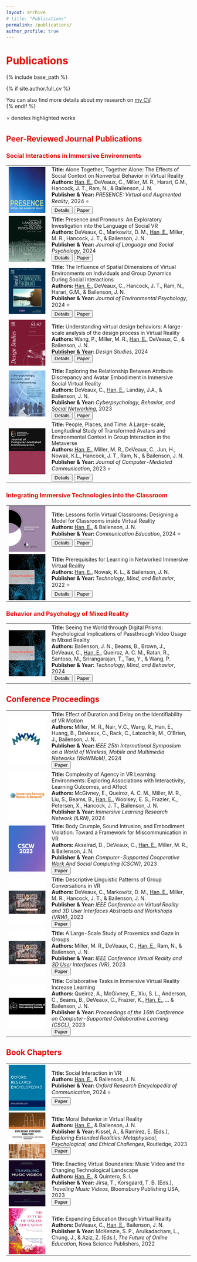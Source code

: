 ```yaml
---
layout: archive
# title: "Publications"
permalink: /publications/
author_profile: true
---
```


<h1 style="color: #E10600">Publications</h1>

{% include base_path %}

{% if site.author.full_cv %}
  <div class="wordwrap">You can also find more details about my research on <a href="{{site.author.full_cv}}">my CV</a>.</div>
{% endif %}


⭐️ denotes highlighted works

<h2 style="color: #E10600">Peer-Reviewed Journal Publications</h2>
<h3 style="color: #E10600">Social Interactions in Immersive Environments</h3>

<!-- Pixel size of images:-200 x 250 pixels --> 
<table style="width: 100%; border-collapse: collapse;">
  <!-- First Row -->
  <tr>
    <td style="padding-right: 10px;">
      <img src="/images/journalCover_presence.png" alt="Journal Cover" style="max-width: 100px; height: auto; display: block;">
    </td>
    <td>
      <b>Title:</b> Alone Together, Together Alone: The Effects of Social Context on Nonverbal Behavior in Virtual Reality<br>
      <b>Authors:</b> <u>Han, E.</u>, DeVeaux, C., Miller, M. R., Harari, G.M., Hancock, J. T., Ram, N., & Bailenson, J. N.<br>
      <b>Publisher & Year:</b> <i>PRESENCE: Virtual and Augmented Reality</i>, 2024 ⭐️<br>
      <button type="button" class="btn btn-primary btn-sm" onclick="window.open('/publications/009-presence-2024', '_blank')">Details</button>
      <button type="button" class="btn btn-primary btn-sm" onclick="window.open('/publications/pdfs/han-presence-2024.pdf', '_blank')">Paper</button>
    </td>
  </tr>
  
  <!-- Second Row -->
  <tr>
    <td style="padding-right: 10px;">
      <img src="/images/journalCover_jlsp.png" alt="Journal Cover" style="max-width: 100px; height: auto; display: block;">
    </td>
    <td>
      <b>Title:</b> Presence and Pronouns: An Exploratory Investigation into the Language of Social VR<br>
      <b>Authors:</b> DeVeaux, C., Markowitz, D. M., <u>Han, E.</u>, Miller, M. R., Hancock, J. T., & Bailenson, J. N.<br>
      <b>Publisher & Year:</b> <i>Journal of Language and Social Psychology</i>, 2024<br>
      <button type="button" class="btn btn-primary btn-sm" onclick="window.open('/publications/008-jlsp-2024', '_blank')">Details</button>
      <button type="button" class="btn btn-primary btn-sm" onclick="window.open('/publications/pdfs/deveaux-jlsp-2024.pdf', '_blank')">Paper</button>
    </td>
  </tr>
  
  <!-- Third Row -->
  <tr>
    <td style="padding-right: 10px;">
      <img src="/images/journalCover_jep.png" alt="Journal Cover" style="max-width: 100px; height: auto; display: block;">
    </td>
    <td>
      <b>Title:</b> The Influence of Spatial Dimensions of Virtual Environments on Individuals and Group Dynamics During Social Interactions<br>
      <b>Authors:</b> <u>Han, E.</u>, DeVeaux, C., Hancock, J. T., Ram, N., Harari, G.M., & Bailenson, J. N.<br>
      <b>Publisher & Year:</b> <i>Journal of Environmental Psychology</i>, 2024 ⭐️<br>
      <button type="button" class="btn btn-primary btn-sm" onclick="window.open('/publications/006-jep-2024', '_blank')">Details</button>
      <button type="button" class="btn btn-primary btn-sm" onclick="window.open('/publications/pdfs/han-jep-2024.pdf', '_blank')">Paper</button>
    </td>
  </tr>
  
  <!-- Fourth Row -->
  <tr>
    <td style="padding-right: 10px;">
      <img src="/images/journalCover_designStudies.png" alt="Journal Cover" style="max-width: 100px; height: auto; display: block;">
    </td>
    <td>
      <b>Title:</b> Understanding virtual design behaviors: A large-scale analysis of the design process in Virtual Reality<br>
      <b>Authors:</b> Wang, P., Miller, M. R., <u>Han, E.</u>, DeVeaux, C., & Bailenson, J. N.<br>
      <b>Publisher & Year:</b> <i>Design Studies</i>, 2024<br>
      <button type="button" class="btn btn-primary btn-sm" onclick="window.open('/publications/004-designstudies-2024', '_blank')">Details</button>
      <button type="button" class="btn btn-primary btn-sm" onclick="window.open('/publications/pdfs/wang-designstudies-2024.pdf', '_blank')">Paper</button>
    </td>
  </tr>
  
  <!-- Fifth Row -->
  <tr>
    <td style="padding-right: 10px;">
      <img src="/images/journalCover_cyberpsych.png" alt="Journal Cover" style="max-width: 100px; height: auto; display: block;">
    </td>
    <td>
      <b>Title:</b> Exploring the Relationship Between Attribute Discrepancy and Avatar Embodiment in Immersive Social Virtual Reality<br>
      <b>Authors:</b> DeVeaux, C., <u>Han, E.</u>, Landay, J.A., & Bailenson, J. N.<br>
      <b>Publisher & Year:</b> <i>Cyberpsychology, Behavior, and Social Networking</i>, 2023<br>
      <button type="button" class="btn btn-primary btn-sm" onclick="window.open('/publications/003-cyberpsych-2023', '_blank')">Details</button>
      <button type="button" class="btn btn-primary btn-sm" onclick="window.open('/publications/pdfs/deveaux-cyberpsych-2023.pdf', '_blank')">Paper</button>
    </td>
  </tr>
  
  <!-- Sixth Row -->
  <tr>
    <td style="padding-right: 10px;">
      <img src="/images/journalCover_jcmc.png" alt="Journal Cover" style="max-width: 100px; height: auto; display: block;">
    </td>
    <td>
      <b>Title:</b> People, Places, and Time: A Large-scale, Longitudinal Study of Transformed Avatars and Environmental Context in Group Interaction in the Metaverse<br>
      <b>Authors:</b> <u>Han, E.</u>, Miller, M. R., DeVeaux, C., Jun, H., Nowak, K.L., Hancock, J. T., Ram, N., & Bailenson, J. N.<br>
      <b>Publisher & Year:</b> <i>Journal of Computer-Mediated Communication</i>, 2023 ⭐️<br>
      <button type="button" class="btn btn-primary btn-sm" onclick="window.open('/publications/002-jcmc-2023', '_blank')">Details</button>
      <button type="button" class="btn btn-primary btn-sm" onclick="window.open('/publications/pdfs/han-jcmc-2023.pdf', '_blank')">Paper</button>
    </td>
  </tr>
</table>

<h3 style="color: #E10600">Integrating Immersive Technologies into the Classroom</h3>

<table style="width: 100%; border-collapse: collapse;">
  <!-- First Row -->
  <tr>
    <td style="padding-right: 10px;">
      <img src="/images/journalCover_commed.png" alt="Journal Cover" style="max-width: 100px; height: auto; display: block;">
    </td>
    <td>
      <b>Title:</b> Lessons for/in Virtual Classrooms: Designing a Model for Classrooms inside Virtual Reality<br>
      <b>Authors:</b> <u>Han, E.</u>, & Bailenson, J. N.<br>
      <b>Publisher & Year:</b> <i>Communication Education</i>, 2024 ⭐️<br>
      <button type="button" class="btn btn-primary btn-sm" onclick="window.open('/publications/007-commed-2024', '_blank')">Details</button>
      <button type="button" class="btn btn-primary btn-sm" onclick="window.open('/publications/pdfs/han-commed-2024.pdf', '_blank')">Paper</button>
    </td>
  </tr>
  
  <!-- Second Row -->
  <tr>
    <td style="padding-right: 10px;">
      <img src="/images/journalCover_tmb.png" alt="Journal Cover" style="max-width: 100px; height: auto; display: block;">
    </td>
    <td>
      <b>Title:</b> Prerequisites for Learning in Networked Immersive Virtual Reality<br>
      <b>Authors:</b> <u>Han, E.</u>, Nowak, K. L., & Bailenson, J. N.<br>
      <b>Publisher & Year:</b> <i>Technology, Mind, and Behavior</i>, 2022 ⭐️<br>
      <button type="button" class="btn btn-primary btn-sm" onclick="window.open('/publications/001-tmb-2022', '_blank')">Details</button>
      <button type="button" class="btn btn-primary btn-sm" onclick="window.open('/publications/pdfs/han-tmb-2022.pdf', '_blank')">Paper</button>
    </td>
  </tr>
</table>


<h3 style="color: #E10600">Behavior and Psychology of Mixed Reality</h3>

<table style="width: 100%; border-collapse: collapse;">
  <!-- First Row -->
  <tr>
    <td style="padding-right: 10px;">
      <img src="/images/journalCover_tmb.png" alt="Journal Cover" style="max-width: 100px; height: auto; display: block;">
    </td>
    <td>
      <b>Title:</b> Seeing the World through Digital Prisms: Psychological Implications of Passthrough Video Usage in Mixed Reality<br>
      <b>Authors:</b> Bailenson, J. N., Beams, B., Brown, J., DeVeaux, C., <u>Han, E.</u>, Queiroz, A. C. M., Ratan, R., Santoso, M., Srirangarajan, T., Tao, Y., & Wang, P.<br>
      <b>Publisher & Year:</b> <i>Technology, Mind, and Behavior</i>, 2024<br>
      <button type="button" class="btn btn-primary btn-sm" onclick="window.open('/publications/005-tmb2-2024', '_blank')">Details</button>
      <button type="button" class="btn btn-primary btn-sm" onclick="window.open('/publications/pdfs/han-tmb-2024.pdf', '_blank')">Paper</button>
    </td>
  </tr>
</table>


<h2 style="color: #E10600">Conference Proceedings</h2>
<table style="width: 100%; border-collapse: collapse;">
   <!-- New Row -->
  <tr>
    <td style="padding-right: 10px;">
      <img src="/images/journalCover_wowmom.png" alt="Journal Cover" style="max-width: 100px; height: auto; display: block;">
    </td>
    <td>
      <b>Title:</b> Effect of Duration and Delay on the Identifiability of VR Motion<br>
      <b>Authors:</b> Miller, M. R., Nair, V.C., Wang, R., Han, E., Huang, B., DeVeaux, C., Rack, C., Latoschik, M., O’Brien, J., Bailenson, J. N.<br>
      <b>Publisher & Year:</b> <i>IEEE 25th International Symposium on a World of Wireless, Mobile and Multimedia Networks (WoWMoM)</i>, 2024<br>
      <button type="button" class="btn btn-primary btn-sm" onclick="window.open('/publications/pdfs/miller-ieee-identifiability-2024.pdf', '_blank')">Paper</button>
    </td>
  </tr>


  <!-- New Row -->
  <tr>
    <td style="padding-right: 10px;">
      <img src="/images/journalCover_ilrn.png" alt="Journal Cover" style="max-width: 100px; height: auto; display: block;">
    </td>
    <td>
      <b>Title:</b> Complexity of Agency in VR Learning Environments: Exploring Associations with Interactivity, Learning Outcomes, and Affect<br>
      <b>Authors:</b> McGivney, E., Queiroz, A. C. M., Miller, M. R., Liu, S., Beams, B., <u>Han, E.</u>, Woolsey, E. S., Frazier, K., Petersen, X., Hancock, J. T., Bailenson, J. N.<br>
      <b>Publisher & Year:</b> <i>Immersive Learning Research Network (iLRN)</i>, 2024<br>
    </td>
  </tr>
  
  <!-- New Row -->
  <tr>
    <td style="padding-right: 10px;">
      <img src="/images/journalCover_cscw.png" alt="Journal Cover" style="max-width: 100px; height: auto; display: block;">
    </td>
    <td>
      <b>Title:</b> Body Crumple, Sound Intrusion, and Embodiment Violation: Toward a Framework for Miscommunication in VR<br>
      <b>Authors:</b> Akselrad, D., DeVeaux, C., <u>Han, E.</u>, Miller, M. R., & Bailenson, J. N.<br>
      <b>Publisher & Year:</b> <i>Computer-Supported Cooperative Work And Social Computing (CSCW)</i>, 2023<br>
      <button type="button" class="btn btn-primary btn-sm" onclick="window.open('/publications/pdfs/akselrad-cscw-2023.pdf', '_blank')">Paper</button>
    </td>
  </tr>
  
  <!-- New Row -->
  <tr>
    <td style="padding-right: 10px;">
      <img src="/images/journalCover_ieeeVR.png" alt="Journal Cover" style="max-width: 100px; height: auto; display: block;">
    </td>
    <td>
      <b>Title:</b> Descriptive Linguistic Patterns of Group Conversations in VR<br>
      <b>Authors:</b> DeVeaux, C., Markowitz, D. M., <u>Han, E.</u>, Miller, M. R., Hancock, J. T., & Bailenson, J. N.<br>
      <b>Publisher & Year:</b> <i>IEEE Conference on Virtual Reality and 3D User Interfaces Abstracts and Workshops (VRW)</i>, 2023<br>
      <button type="button" class="btn btn-primary btn-sm" onclick="window.open('/publications/pdfs/deveaux-ieee-2023.pdf', '_blank')">Paper</button>
    </td>
  </tr>
  
  <!-- New Row -->
  <tr>
    <td style="padding-right: 10px;">
      <img src="/images/journalCover_ieeeVR.png" alt="Journal Cover" style="max-width: 100px; height: auto; display: block;">
    </td>
    <td>
      <b>Title:</b> A Large-Scale Study of Proxemics and Gaze in Groups<br>
      <b>Authors:</b> Miller, M. R., DeVeaux, C., <u>Han, E.</u>, Ram, N., & Bailenson, J. N.<br>
      <b>Publisher & Year:</b> <i>IEEE Conference Virtual Reality and 3D User Interfaces (VR)</i>, 2023<br>
      <button type="button" class="btn btn-primary btn-sm" onclick="window.open('/publications/pdfs/miller-ieee-2023.pdf', '_blank')">Paper</button>
    </td>
  </tr>
  
  <!-- New Row -->
  <tr>
    <td style="padding-right: 10px;">
      <img src="/images/journalCover_iscl.png" alt="Journal Cover" style="max-width: 100px; height: auto; display: block;">
    </td>
    <td>
      <b>Title:</b> Collaborative Tasks in Immersive Virtual Reality Increase Learning<br>
      <b>Authors:</b> Queiroz, A., McGivney, E., Xiu, S. L., Anderson, C., Beams, B., DeVeaux, C., Frazier, K., <u>Han, E.</u>, ... & Bailenson, J. N.<br>
      <b>Publisher & Year:</b> <i>Proceedings of the 16th Conference on Computer-Supported Collaborative Learning (CSCL)</i>, 2023<br>
      <button type="button" class="btn btn-primary btn-sm" onclick="window.open('/publications/pdfs/queiroz-isls-2023.pdf', '_blank')">Paper</button>
    </td>
  </tr>
</table>




<h2 style="color: #E10600">Book Chapters</h2>

<table style="width: 100%; border-collapse: collapse;">
  <!-- First Row -->
  <tr>
    <td style="padding-right: 10px;">
      <img src="/images/journalCover_ore.png" alt="Journal Cover" style="max-width: 100px; height: auto; display: block;">
    </td>
    <td>
      <b>Title:</b> Social Interaction in VR<br>
      <b>Authors:</b> <u>Han, E.</u>, & Bailenson, J. N.<br>
      <b>Publisher & Year:</b> <i>Oxford Research Encyclopedia of Communication</i>, 2024 ⭐️<br>
      <button type="button" class="btn btn-primary btn-sm" onclick="window.open('/publications/pdfs/han-socialinteraction-2024.pdf', '_blank')">Paper</button>
    </td>
  </tr>
  
  <!-- Second Row -->
  <tr>
    <td style="padding-right: 10px;">
      <img src="/images/journalCover_moralBehavior.png" alt="Journal Cover" style="max-width: 100px; height: auto; display: block;">
    </td>
    <td>
      <b>Title:</b> Moral Behavior in Virtual Reality<br>
      <b>Authors:</b> <u>Han, E.</u>, & Bailenson, J. N.<br>
      <b>Publisher & Year:</b> Kissel, A., & Ramirez, E. (Eds.), <i>Exploring Extended Realities: Metaphysical, Psychological, and Ethical Challenges</i>, Routledge, 2023<br>
      <button type="button" class="btn btn-primary btn-sm" onclick="window.open('/publications/pdfs/han-moralbehavior-2023.pdf', '_blank')">Paper</button>
    </td>
  </tr>
  
  <!-- Third Row -->
  <tr>
    <td style="padding-right: 10px;">
      <img src="/images/journalCover_musicVideos.png" alt="Journal Cover" style="max-width: 100px; height: auto; display: block;">
    </td>
    <td>
      <b>Title:</b> Enacting Virtual Boundaries: Music Video and the Changing Technological Landscape<br>
      <b>Authors:</b> <u>Han, E.</u>, & Quintero, S. I.<br>
      <b>Publisher & Year:</b> Jirsa, T., Korsgaard, T. B. (Eds.), <i>Traveling Music Videos</i>, Bloomsbury Publishing USA, 2023<br>
      <button type="button" class="btn btn-primary btn-sm" onclick="window.open('/publications/pdfs/han-musicvideos-2023.pdf', '_blank')">Paper</button>
    </td>
  </tr>
  
  <!-- Fourth Row -->
  <tr>
    <td style="padding-right: 10px;">
      <img src="/images/journalCover_onlineEducation.png" alt="Journal Cover" style="max-width: 100px; height: auto; display: block;">
    </td>
    <td>
      <b>Title:</b> Expanding Education through Virtual Reality<br>
      <b>Authors:</b> DeVeaux, C., <u>Han, E.</u>, Bailenson, J. N.<br>
      <b>Publisher & Year:</b> McKenzie, S. P., Arulkadacham, L., Chung, J., & Aziz, Z. (Eds.), <i>The Future of Online Education</i>, Nova Science Publishers, 2022<br>
    </td>
  </tr>
</table>



<!--{% for post in site.publications reversed %}
  {% include archive-single.html %}
{% endfor %} -->

<!-- {% assign sorted_publications = site.publications | sort: 'path' %}
{% for post in sorted_publications %}
  {% include archive-single.html %}
{% endfor %} -->

